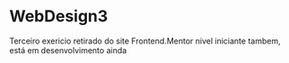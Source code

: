 # WebDesign3
Terceiro exericio retirado do site Frontend.Mentor nivel iniciante tambem, está em desenvolvimento ainda
